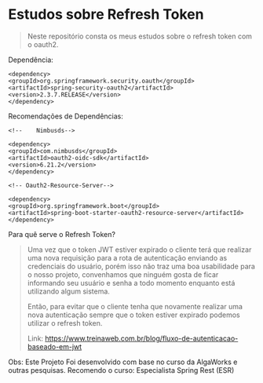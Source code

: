 # Estudos sobre Refresh Token

> Neste repositório consta os meus estudos sobre o refresh token com o oauth2.
>

Dependência:

```maven
<dependency>
<groupId>org.springframework.security.oauth</groupId>
<artifactId>spring-security-oauth2</artifactId>
<version>2.3.7.RELEASE</version>
</dependency>
```

Recomendações de Dependências:

```maven
<!--	Nimbusds-->

<dependency>
<groupId>com.nimbusds</groupId>
<artifactId>oauth2-oidc-sdk</artifactId>
<version>6.21.2</version>
</dependency>

<!-- Oauth2-Resource-Server-->

<dependency>
<groupId>org.springframework.boot</groupId>
<artifactId>spring-boot-starter-oauth2-resource-server</artifactId>
</dependency>
```

Para quê serve o Refresh Token?

> Uma vez que o token JWT estiver expirado o cliente terá que realizar uma nova requisição para a rota de autenticação enviando as credenciais do usuário, porém isso não traz uma boa usabilidade para o nosso projeto, convenhamos que ninguém gosta de ficar informando seu usuário e senha a todo momento enquanto está utilizando algum sistema.
>
>Então, para evitar que o cliente tenha que novamente realizar uma nova autenticação sempre que o token estiver expirado podemos utilizar o refresh token.
>
> Link: https://www.treinaweb.com.br/blog/fluxo-de-autenticacao-baseado-em-jwt


Obs: Este Projeto Foi desenvolvido com base no curso da AlgaWorks e outras pesquisas. Recomendo o curso: Especialista
Spring Rest (ESR)